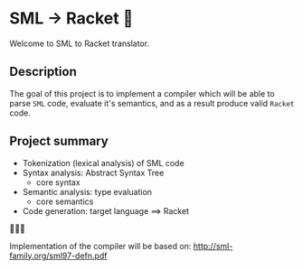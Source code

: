 #  SML -> Racket 🚀 

Welcome to SML to Racket translator.

## Description

The goal of this project is to implement a compiler which will be able to parse `SML` code, evaluate it's semantics, and as a result produce valid `Racket` code.

## Project summary  

- Tokenization (lexical analysis) of SML code
- Syntax analysis: Abstract Syntax Tree
  - core syntax
- Semantic analysis: type evaluation
  - core semantics
- Code generation: target language ==> Racket

🚀🚀🚀

Implementation of the compiler will be based on: http://sml-family.org/sml97-defn.pdf
